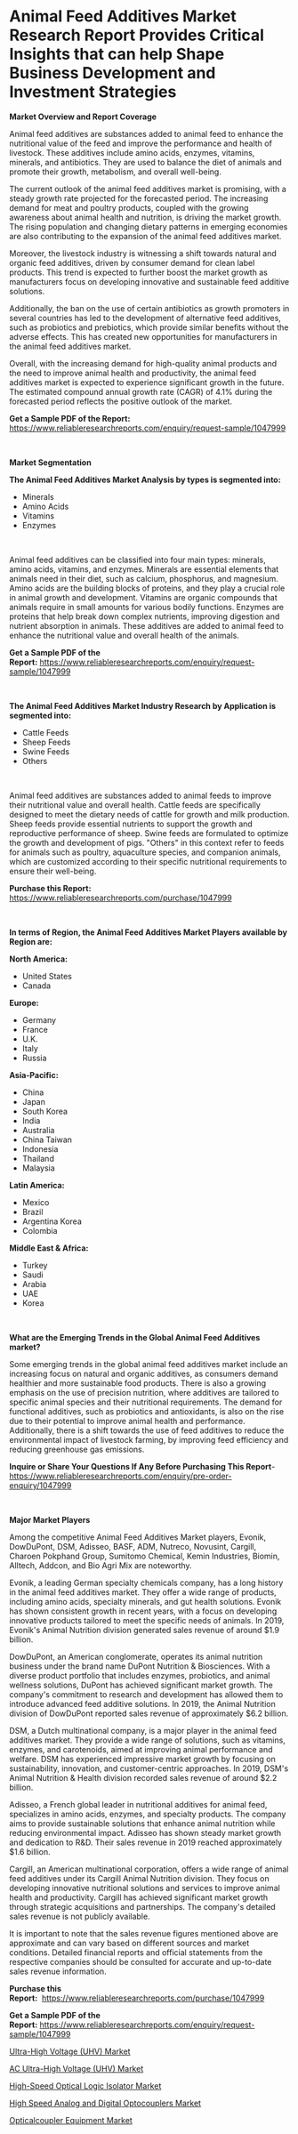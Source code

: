 <p><h1>Animal Feed Additives Market Research Report Provides Critical Insights that can help Shape Business Development and Investment Strategies</h1></p><p><strong>Market Overview and Report Coverage</strong></p>
<p><p>Animal feed additives are substances added to animal feed to enhance the nutritional value of the feed and improve the performance and health of livestock. These additives include amino acids, enzymes, vitamins, minerals, and antibiotics. They are used to balance the diet of animals and promote their growth, metabolism, and overall well-being.</p><p>The current outlook of the animal feed additives market is promising, with a steady growth rate projected for the forecasted period. The increasing demand for meat and poultry products, coupled with the growing awareness about animal health and nutrition, is driving the market growth. The rising population and changing dietary patterns in emerging economies are also contributing to the expansion of the animal feed additives market.</p><p>Moreover, the livestock industry is witnessing a shift towards natural and organic feed additives, driven by consumer demand for clean label products. This trend is expected to further boost the market growth as manufacturers focus on developing innovative and sustainable feed additive solutions.</p><p>Additionally, the ban on the use of certain antibiotics as growth promoters in several countries has led to the development of alternative feed additives, such as probiotics and prebiotics, which provide similar benefits without the adverse effects. This has created new opportunities for manufacturers in the animal feed additives market.</p><p>Overall, with the increasing demand for high-quality animal products and the need to improve animal health and productivity, the animal feed additives market is expected to experience significant growth in the future. The estimated compound annual growth rate (CAGR) of 4.1% during the forecasted period reflects the positive outlook of the market.</p></p>
<p><strong>Get a Sample PDF of the Report:</strong> <a href="https://www.reliableresearchreports.com/enquiry/request-sample/1047999">https://www.reliableresearchreports.com/enquiry/request-sample/1047999</a></p>
<p>&nbsp;</p>
<p><strong>Market Segmentation</strong></p>
<p><strong>The Animal Feed Additives Market Analysis by types is segmented into:</strong></p>
<p><ul><li>Minerals</li><li>Amino Acids</li><li>Vitamins</li><li>Enzymes</li></ul></p>
<p>&nbsp;</p>
<p><p>Animal feed additives can be classified into four main types: minerals, amino acids, vitamins, and enzymes. Minerals are essential elements that animals need in their diet, such as calcium, phosphorus, and magnesium. Amino acids are the building blocks of proteins, and they play a crucial role in animal growth and development. Vitamins are organic compounds that animals require in small amounts for various bodily functions. Enzymes are proteins that help break down complex nutrients, improving digestion and nutrient absorption in animals. These additives are added to animal feed to enhance the nutritional value and overall health of the animals.</p></p>
<p><strong>Get a Sample PDF of the Report:</strong>&nbsp;<a href="https://www.reliableresearchreports.com/enquiry/request-sample/1047999">https://www.reliableresearchreports.com/enquiry/request-sample/1047999</a></p>
<p>&nbsp;</p>
<p><strong>The Animal Feed Additives Market Industry Research by Application is segmented into:</strong></p>
<p><ul><li>Cattle Feeds</li><li>Sheep Feeds</li><li>Swine Feeds</li><li>Others</li></ul></p>
<p>&nbsp;</p>
<p><p>Animal feed additives are substances added to animal feeds to improve their nutritional value and overall health. Cattle feeds are specifically designed to meet the dietary needs of cattle for growth and milk production. Sheep feeds provide essential nutrients to support the growth and reproductive performance of sheep. Swine feeds are formulated to optimize the growth and development of pigs. "Others" in this context refer to feeds for animals such as poultry, aquaculture species, and companion animals, which are customized according to their specific nutritional requirements to ensure their well-being.</p></p>
<p><strong>Purchase this Report:</strong>&nbsp; <a href="https://www.reliableresearchreports.com/purchase/1047999">https://www.reliableresearchreports.com/purchase/1047999</a></p>
<p>&nbsp;</p>
<p><strong>In terms of Region, the Animal Feed Additives Market Players available by Region are:</strong></p>
<p>
    <p> <strong> North America: </strong>
        <ul>
            <li>United States</li>
            <li>Canada</li>
        </ul>
        </p> 
    <p> <strong> Europe: </strong>
        <ul>
            <li>Germany</li>
            <li>France</li>
            <li>U.K.</li>
            <li>Italy</li>
            <li>Russia</li>
        </ul>
        </p> 
    <p> <strong> Asia-Pacific: </strong>
        <ul>
            <li>China</li>
            <li>Japan</li>
            <li>South Korea</li>
            <li>India</li>
            <li>Australia</li>
            <li>China Taiwan</li>
            <li>Indonesia</li>
            <li>Thailand</li>
            <li>Malaysia</li>
        </ul>
        </p> 
    <p> <strong> Latin America: </strong>
        <ul>
            <li>Mexico</li>
            <li>Brazil</li>
            <li>Argentina Korea</li>
            <li>Colombia</li>
        </ul>
        </p> 
    <p> <strong> Middle East & Africa: </strong>
        <ul>
            <li>Turkey</li>
            <li>Saudi</li>
            <li>Arabia</li>
            <li>UAE</li>
            <li>Korea</li>
        </ul>
    </p>
    </p>
<p>&nbsp;</p>
<p><strong>What are the Emerging Trends in the Global Animal Feed Additives market?</strong></p>
<p><p>Some emerging trends in the global animal feed additives market include an increasing focus on natural and organic additives, as consumers demand healthier and more sustainable food products. There is also a growing emphasis on the use of precision nutrition, where additives are tailored to specific animal species and their nutritional requirements. The demand for functional additives, such as probiotics and antioxidants, is also on the rise due to their potential to improve animal health and performance. Additionally, there is a shift towards the use of feed additives to reduce the environmental impact of livestock farming, by improving feed efficiency and reducing greenhouse gas emissions.</p></p>
<p><strong>Inquire or Share Your Questions If Any Before Purchasing This Report</strong>- <a href="https://www.reliableresearchreports.com/enquiry/pre-order-enquiry/1047999">https://www.reliableresearchreports.com/enquiry/pre-order-enquiry/1047999</a></p>
<p>&nbsp;</p>
<p><strong>Major Market Players</strong></p>
<p><p>Among the competitive Animal Feed Additives Market players, Evonik, DowDuPont, DSM, Adisseo, BASF, ADM, Nutreco, Novusint, Cargill, Charoen Pokphand Group, Sumitomo Chemical, Kemin Industries, Biomin, Alltech, Addcon, and Bio Agri Mix are noteworthy.</p><p>Evonik, a leading German specialty chemicals company, has a long history in the animal feed additives market. They offer a wide range of products, including amino acids, specialty minerals, and gut health solutions. Evonik has shown consistent growth in recent years, with a focus on developing innovative products tailored to meet the specific needs of animals. In 2019, Evonik's Animal Nutrition division generated sales revenue of around $1.9 billion.</p><p>DowDuPont, an American conglomerate, operates its animal nutrition business under the brand name DuPont Nutrition & Biosciences. With a diverse product portfolio that includes enzymes, probiotics, and animal wellness solutions, DuPont has achieved significant market growth. The company's commitment to research and development has allowed them to introduce advanced feed additive solutions. In 2019, the Animal Nutrition division of DowDuPont reported sales revenue of approximately $6.2 billion.</p><p>DSM, a Dutch multinational company, is a major player in the animal feed additives market. They provide a wide range of solutions, such as vitamins, enzymes, and carotenoids, aimed at improving animal performance and welfare. DSM has experienced impressive market growth by focusing on sustainability, innovation, and customer-centric approaches. In 2019, DSM's Animal Nutrition & Health division recorded sales revenue of around $2.2 billion.</p><p>Adisseo, a French global leader in nutritional additives for animal feed, specializes in amino acids, enzymes, and specialty products. The company aims to provide sustainable solutions that enhance animal nutrition while reducing environmental impact. Adisseo has shown steady market growth and dedication to R&D. Their sales revenue in 2019 reached approximately $1.6 billion.</p><p>Cargill, an American multinational corporation, offers a wide range of animal feed additives under its Cargill Animal Nutrition division. They focus on developing innovative nutritional solutions and services to improve animal health and productivity. Cargill has achieved significant market growth through strategic acquisitions and partnerships. The company's detailed sales revenue is not publicly available.</p><p>It is important to note that the sales revenue figures mentioned above are approximate and can vary based on different sources and market conditions. Detailed financial reports and official statements from the respective companies should be consulted for accurate and up-to-date sales revenue information.</p></p>
<p><strong>Purchase this Report:</strong>&nbsp;&nbsp;<a href="https://www.reliableresearchreports.com/purchase/1047999">https://www.reliableresearchreports.com/purchase/1047999</a></p>
<p></p>
<p><strong>Get a Sample PDF of the Report:</strong>&nbsp;<a href="https://www.reliableresearchreports.com/enquiry/request-sample/1047999">https://www.reliableresearchreports.com/enquiry/request-sample/1047999</a></p>
<p><p><a href="https://medium.com/@alethaebert2013/ultra-high-voltage-uhv-market-analysis-its-cagr-market-segmentation-and-global-industry-eff8137afce5">Ultra-High Voltage (UHV) Market</a></p><p><a href="https://medium.com/@cruzdamore75/ac-ultra-high-voltage-uhv-market-analysis-its-cagr-market-segmentation-and-global-industry-5cc91bc021f4">AC Ultra-High Voltage (UHV) Market</a></p><p><a href="https://medium.com/@jacks0866979/high-speed-optical-logic-isolator-market-furnishes-information-on-market-share-market-trends-and-fca55242a50f">High-Speed Optical Logic Isolator Market</a></p><p><a href="https://medium.com/@nilltanay7548659/high-speed-analog-and-digital-optocouplers-market-the-key-to-successful-business-strategy-forecast-353aa291b57a">High Speed Analog and Digital Optocouplers Market</a></p><p><a href="https://medium.com/@rombilly2345/opticalcoupler-equipment-market-competitive-analysis-market-trends-and-forecast-to-2030-65789bd01147">Opticalcoupler Equipment Market</a></p></p>